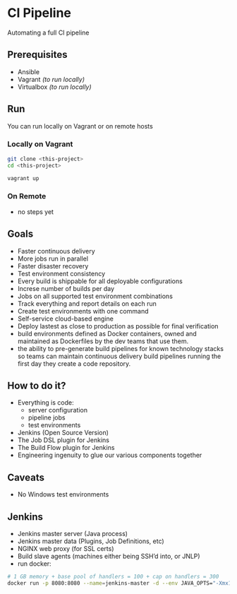 # CI Pipeline

Automating a full CI pipeline


## Prerequisites

- Ansible
- Vagrant *(to run locally)*
- Virtualbox *(to run locally)*


## Run

You can run locally on Vagrant or on remote hosts


### Locally on Vagrant

```bash
git clone <this-project>
cd <this-project>

vagrant up
```

### On Remote

- no steps yet


## Goals

- Faster continuous delivery
- More jobs run in parallel
- Faster disaster recovery
- Test environment consistency
- Every build is shippable for all deployable configurations
- Increse number of builds per day
- Jobs on all supported test environment combinations
- Track everything and report details on each run
- Create test environments with one command
- Self-service cloud-based engine
- Deploy lastest as close to production as possible for final verification
- build environments defined as Docker containers, owned and maintained as Dockerfiles by the dev teams that use them.
- the ability to pre-generate build pipelines for known technology stacks so teams can maintain continuous delivery build pipelines running the first day they create a code repository.

## How to do it?

- Everything is code:
  - server configuration
  - pipeline jobs
  - test environments
- Jenkins (Open Source Version)
- The Job DSL plugin for Jenkins
- The Build Flow plugin for Jenkins
- Engineering ingenuity to glue our various components together

## Caveats

- No Windows test environments

## Jenkins
- Jenkins master server (Java process)
- Jenkins master data (Plugins, Job Definitions, etc)
- NGINX web proxy (for SSL certs)
- Build slave agents (machines either being SSH’d into, or JNLP)
- run docker:
```bash
# 1 GB memory + base pool of handlers = 100 + cap on handlers = 300
docker run -p 8080:8080 --name=jenkins-master -d --env JAVA_OPTS="-Xmx1024m" --env JENKINS_OPTS="--handlerCountStartup=100 --handlerCountMax=300" jenkins
```
